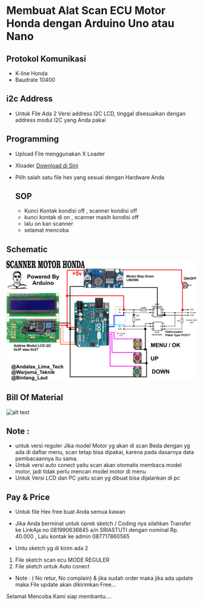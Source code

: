 
# Membuat Alat Scan ECU Motor Honda dengan Arduino Uno atau Nano


## Protokol Komunikasi
- K-line Honda
- Baudrate 10400

## i2c Address
- Untuk File Ada 2 Versi address I2C LCD, tinggal disesuaikan dengan address modul I2C yang Anda pakai

## Programming
- Upload File menggunakan X Loader
- Xloader [Download di Sini](https://github.com/binaryupdates/xLoader.git)
- Pilih salah satu file hex yang sesuai dengan Hardware Anda

  ## SOP
  - Kunci Kontak kondisi off , scanner kondisi off
  - kunci kontak di on , scanner masih kondisi off
  - lalu on kan scanner
  - selamat mencoba

## Schematic
  
![alt text](https://github.com/BintangLaut69/Scan-ECU-Honda-Motor/blob/main/SCANNER%201.0.jpg?raw=true)



## Bill Of Material
![alt text](https://github.com/BintangLaut69/Scan-ECU-Honda-Motor/blob/main/Daftar%20Komponen.jpg?raw=true)


## Note :
- untuk versi reguler Jika model Motor yg akan di scan Beda dengan yg ada di daftar menu, scan tetap bisa dipakai, karena pada dasarnya data pembacaannya itu sama.
- Untuk versi auto conect yaitu scan akan otomatis membaca model motor, jadi tidak perlu mencari model motor di menu
- Untuk Versi LCD dan PC yaitu scan yg dibuat bisa dijalankan di pc

## Pay & Price
- Untuk file Hex free buat Anda semua kawan
- Jika Anda berminat untuk oprek sketch / Coding nya silahkan Transfer ke LinkAja no 081990636845 a/n SRIASTUTI dengan nominal Rp. 40.000 , Lalu kontak ke admin 087717860565 

- Untu sketch yg di kirim ada 2

1. File sketch scan ecu MODE REGULER
2. File sketch untuk Auto conect 
- Note : ( No retur, No complain) & jika sudah order maka jika ada update maka File update akan dikirimkan Free...

Selamat Mencoba Kami siap membantu.... 
